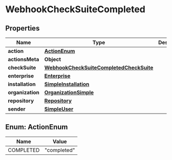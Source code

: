 

# WebhookCheckSuiteCompleted


## Properties

| Name | Type | Description | Notes |
|------------ | ------------- | ------------- | -------------|
|**action** | [**ActionEnum**](#ActionEnum) |  |  |
|**actionsMeta** | **Object** |  |  [optional] |
|**checkSuite** | [**WebhookCheckSuiteCompletedCheckSuite**](WebhookCheckSuiteCompletedCheckSuite.md) |  |  |
|**enterprise** | [**Enterprise**](Enterprise.md) |  |  [optional] |
|**installation** | [**SimpleInstallation**](SimpleInstallation.md) |  |  [optional] |
|**organization** | [**OrganizationSimple**](OrganizationSimple.md) |  |  [optional] |
|**repository** | [**Repository**](Repository.md) |  |  |
|**sender** | [**SimpleUser**](SimpleUser.md) |  |  |



## Enum: ActionEnum

| Name | Value |
|---- | -----|
| COMPLETED | &quot;completed&quot; |



